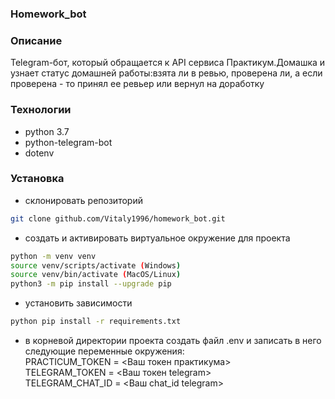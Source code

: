 ### Homework_bot
### Описание
Telegram-бот, который обращается к API сервиса Практикум.Домашка и узнает статус домашней работы:взята ли в ревью, проверена ли, а если проверена - то принял ее ревьер или вернул на доработку

### Технологии
- python 3.7
- python-telegram-bot
- dotenv

### Установка
- склонировать репозиторий
```sh
git clone github.com/Vitaly1996/homework_bot.git
```
- создать и активировать виртуальное окружение для проекта

```sh
python -m venv venv
source venv/scripts/activate (Windows)    
source venv/bin/activate (MacOS/Linux)
python3 -m pip install --upgrade pip
```
- установить зависимости

```sh
python pip install -r requirements.txt
```
- в корневой директории проекта создать файл .env и записать в него следующие переменные окружения:    
PRACTICUM_TOKEN = <Ваш токен практикума>    
TELEGRAM_TOKEN = <Ваш токен telegram>     
TELEGRAM_CHAT_ID = <Ваш chat_id telegram>    

